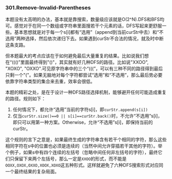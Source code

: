 ### 301.Remove-Invalid-Parentheses

本题没有太高明的办法，基本就是靠搜索，数量级应该就是O(2^N).DFS和BFS均可。感觉对于在同一个数组或字符串里面搜若干个元素的话，DFS写起来更舒服一些。基本思想就是对于每一个s[i]都有“选用”（append到当前curStr中去）和“不选用”两种选择，然后依次递归下去。如果遇到curStr不合法的情况，就及时中断这条支路。

但本题最大的考点应该在于如何避免最后大量重复的结果。比如说我们想在“((()”里面最终得到"()"，其实就有好几种DFS的路径。比如说"XXOO", "XOXO", "OXXO".可见原字符串中的三个“(((”，可以有三种不同的路径得到最后只剩一个"("。如果无脑地对每个字符都尝试“选用”和“不选用”，那么最后势必要依靠字符串类型的集合来去重，效率会很低。

本题的精彩之处，是在于设计一种DFS路径选择机制，能够避开任何可能造成重复的路径。规则如下：
1. 任何情况下，都允许“选用”当前的字符s[i]，即```curStr.append(s[i])```
2. 仅当```curStr.size()==0 || s[i]==curStr.back()```时，不允许“不选用”s[i]，即只可以用第一种方案。Otherwise，允许“不选用”s[i]，即保持当前的curStr。

这个规则的言下之意是，如果最终生成的字符串含有若干个相同的字符，那么这些相同字符在s中的位置也必须是连续的（当然中间允许穿插若干其他的字符）。举个例子，如果s中有四个连续的左括号（忽略中间任何非左括号的字符），最终它们只保留下来两个左括号，那么一定是```XXOO```的形式，而不能是```OOXX,OXOX,OXXO,XOOX,XOXO```这五种形式。这样就避免了六种DFS搜索形式对应同一个最终结果的复杂局面。
